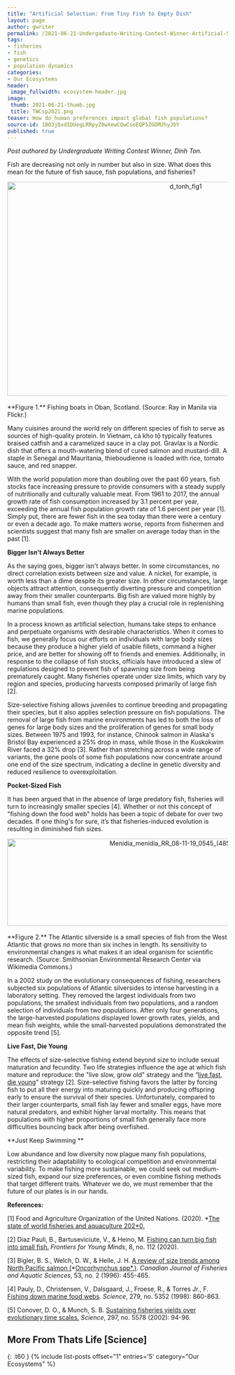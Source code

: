 ```yaml
---
title: "Artificial Selection: From Tiny Fish to Empty Dish"
layout: page
author: gwriter
permalink: /2021-06-21-Undergaduate-Writing-Contest-Winner-Artificial-Selection-From-Tiny-Fish-to-Empty-Dish-dton/
tags:
- fisheries
- fish
- genetics
- population dynamics
categories:
- Our Ecosystems
header:
 image_fullwidth: ecosystem-header.jpg
image:
 thumb: 2021-06-21-thumb.jpg
 title: TWCsp2021.png
teaser: How do human preferences impact global fish populations?
source-id: 1BO3jQxdIDUegLRRpyZ0wXewCQwCsoEQP5ZGDMJhyJbY
published: true
---
```


*Post authored by Undergraduate Writing Contest Winner, Dinh Ton.*

Fish are decreasing not only in number but also in size. What does this mean for the future of fish sauce, fish populations, and fisheries? 

<center><a data-flickr-embed="true" href="https://www.flickr.com/photos/139839751@N06/51233041169/in/dateposted-public/" title="d_tonh_fig1"><img src="https://live.staticflickr.com/65535/51233041169_84725c7e45_c.jpg" width="800" height="489" alt="d_tonh_fig1"></a><script async src="//embedr.flickr.com/assets/client-code.js" charset="utf-8"></script></center><br>
**Figure 1.** Fishing boats in Oban, Scotland. (Source: Ray in Manila via Flickr.)

Many cuisines around the world rely on different species of fish to serve as sources of high-quality protein. In Vietnam, cá kho tộ typically features braised catfish and a caramelized sauce in a clay pot. Gravlax is a Nordic dish that offers a mouth-watering blend of cured salmon and mustard-dill. A staple in Senegal and Mauritania, thieboudienne is loaded with rice, tomato sauce, and red snapper.

With the world population more than doubling over the past 60 years, fish stocks face increasing pressure to provide consumers with a steady supply of nutritionally and culturally valuable meat. From 1961 to 2017, the annual growth rate of fish consumption increased by 3.1 percent per year, exceeding the annual fish population growth rate of 1.6 percent per year [1]. Simply put, there are fewer fish in the sea today than there were a century or even a decade ago. To make matters worse, reports from fishermen and scientists suggest that many fish are smaller on average today than in the past [1].

**Bigger Isn't Always Better**

As the saying goes, bigger isn't always better. In some circumstances, no direct correlation exists between size and value. A nickel, for example, is worth less than a dime despite its greater size. In other circumstances, large objects attract attention, consequently diverting pressure and competition away from their smaller counterparts. Big fish are valued more highly by humans than small fish, even though they play a crucial role in replenishing marine populations. 

In a process known as artificial selection, humans take steps to enhance and perpetuate organisms with desirable characteristics. When it comes to fish, we generally focus our efforts on individuals with large body sizes because they produce a higher yield of usable fillets, command a higher price, and are better for showing off to friends and enemies. Additionally, in response to the collapse of fish stocks, officials have introduced a slew of regulations designed to prevent fish of spawning size from being prematurely caught. Many fisheries operate under size limits, which vary by region and species, producing harvests composed primarily of large fish [2].

Size-selective fishing allows juveniles to continue breeding and propagating their species, but it also applies selection pressure on fish populations. The removal of large fish from marine environments has led to both the loss of genes for large body sizes and the proliferation of genes for small body sizes. Between 1975 and 1993, for instance, Chinook salmon in Alaska's Bristol Bay experienced a 25% drop in mass, while those in the Kuskokwim River faced a 32% drop [3]. Rather than stretching across a wide range of variants, the gene pools of some fish populations now concentrate around one end of the size spectrum, indicating a decline in genetic diversity and reduced resilience to overexploitation.

**Pocket-Sized Fish**

It has been argued that in the absence of large predatory fish, fisheries will turn to increasingly smaller species [4]. Whether or not this concept of "fishing down the food web" holds has been a topic of debate for over two decades. If one thing's for sure, it’s that fisheries-induced evolution is resulting in diminished fish sizes. 

<center><a data-flickr-embed="true" href="https://www.flickr.com/photos/139839751@N06/51235977064/in/dateposted-public/" title="Menidia_menidia_RR_08-11-19_0545_(48555459552)"><img src="https://live.staticflickr.com/65535/51235977064_587c7fa016_c.jpg" width="800" height="199" alt="Menidia_menidia_RR_08-11-19_0545_(48555459552)"></a><script async src="//embedr.flickr.com/assets/client-code.js" charset="utf-8"></script></center><br>
**Figure 2.** The Atlantic silverside is a small species of fish from the West Atlantic that grows no more than six inches in length. Its sensitivity to environmental changes is what makes it an ideal organism for scientific research. (Source: Smithsonian Environmental Research Center via Wikimedia Commons.) 


In a 2002 study on the evolutionary consequences of fishing, researchers subjected six populations of Atlantic silversides to intense harvesting in a laboratory setting. They removed the largest individuals from two populations, the smallest individuals from two populations, and a random selection of individuals from two populations. After only four generations, the large-harvested populations displayed lower growth rates, yields, and mean fish weights, while the small-harvested populations demonstrated the opposite trend [5].

**Live Fast, Die Young**

The effects of size-selective fishing extend beyond size to include sexual maturation and fecundity. Two life strategies influence the age at which fish mature and reproduce: the "live slow, grow old" strategy and the “[live fast, die young](http://thatslifesci.com/2019-02-11-Live-Fast-Die-Young-LGuo/)” strategy [2]. Size-selective fishing favors the latter by forcing fish to put all their energy into maturing quickly and producing offspring early to ensure the survival of their species. Unfortunately, compared to their larger counterparts, small fish lay fewer and smaller eggs, have more natural predators, and exhibit higher larval mortality. This means that populations with higher proportions of small fish generally face more difficulties bouncing back after being overfished.

**Just Keep Swimming **

Low abundance and low diversity now plague many fish populations, restricting their adaptability to ecological competition and environmental variability. To make fishing more sustainable, we could seek out medium-sized fish, expand our size preferences, or even combine fishing methods that target different traits. Whatever we do, we must remember that the future of our plates is in our hands.

**References:**

[1] Food and Agriculture Organization of the United Nations. (2020). *[The state of world fisheries and aquaculture 202*0](https://www.fao.org/state-of-fisheries-aquaculture/en/ )[.](https://www.fao.org/state-of-fisheries-aquaculture/en/ ) 

[2] Diaz Pauli, B., Bartuseviciute, V., & Heino, M. [Fishing can turn big fish into small fish.](https://doi.org/10.3389/frym.2020.00112) *Frontiers for Young Minds*, 8, no. 112 (2020). 

[3] Bigler, B. S., Welch, D. W., & Helle, J. H. [A review of size trends among North Pacific salmon (](https://doi.org/10.1139/f95-181 )*[Oncorhynchus spp*.](https://doi.org/10.1139/f95-181 )[)](https://doi.org/10.1139/f95-181 ). *Canadian Journal of Fisheries and Aquatic Sciences*, 53, no. 2 (1996): 455-465. 

[4] Pauly, D., Christensen, V., Dalsgaard, J., Froese, R., & Torres Jr., F. [Fishing down marine food webs](https://doi.org/10.1126/science.279.5352.860 ). *Science*, 279, no. 5352 (1998): 860-863. 

[5] Conover, D. O., & Munch, S. B. [Sustaining fisheries yields over evolutionary time](https://doi.org/10.1126/science.1074085 )[ scales.](https://doi.org/10.1126/science.1074085 ) *Science*, 297, no. 5578 (2002): 94-96. 

## More From Thats Life [Science]
{: .t60 }
{% include list-posts offset="1" entries='5' category="Our Ecosystems" %}
